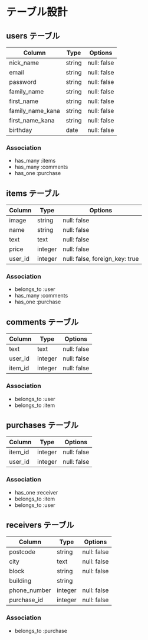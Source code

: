 # テーブル設計


## users テーブル

| Column           | Type   | Options     |
| -----------------| ------ | ----------- |
| nick_name        | string | null: false |
| email            | string | null: false |
| password         | string | null: false |
| family_name      | string | null: false |
| first_name       | string | null: false |
| family_name_kana | string | null: false |
| first_name_kana  | string | null: false |
| birthday         | date   | null: false |

### Association

- has_many :items
- has_many :comments
- has_one :purchase


## items テーブル

| Column             | Type    | Options                        |
| ------------------ | ------- | ------------------------------ |
| image              | string  | null: false                    |
| name               | string  | null: false                    |
| text               | text    | null: false                    |
| price              | integer | null: false                    |
| user_id            | integer | null: false, foreign_key: true |

### Association

- belongs_to :user
- has_many :comments
- has_one :purchase


## comments テーブル

| Column  | Type    | Options     |
| ------- | ------- | ----------- |
| text    | text    | null: false |
| user_id | integer | null: false |
| item_id | integer | null: false |

### Association

- belongs_to :user
- belongs_to :item


## purchases テーブル

| Column  | Type    | Options     |
| ------- | ------- | ----------- |
| item_id | integer | null: false |
| user_id | integer | null: false |

### Association

- has_one :receiver
- belongs_to :item
- belongs_to :user

## receivers テーブル

| Column       | Type    | Options     |
| ------------ | ------- | ----------- |
| postcode     | string  | null: false |
| city         | text    | null: false |
| block        | string  | null: false |
| building     | string  |             |
| phone_number | integer | null: false |
| purchase_id  | integer | null: false |


### Association

- belongs_to :purchase


